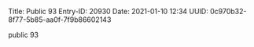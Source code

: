 Title: Public 93
Entry-ID: 20930
Date: 2021-01-10 12:34
UUID: 0c970b32-8f77-5b85-aa0f-7f9b86602143

public 93
